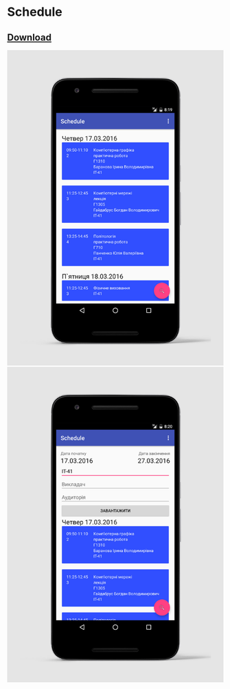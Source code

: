 # Schedule
## [Download](https://github.com/max-sh/Schedule/raw/master/Schedule.apk)
![alt tag](https://raw.githubusercontent.com/max-sh/Schedule/master/a.jpg)
![alt tag](https://raw.githubusercontent.com/max-sh/Schedule/master/b.jpg)
